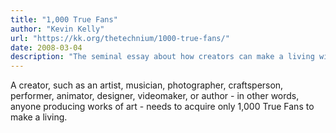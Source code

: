 ```yaml
---
title: "1,000 True Fans"
author: "Kevin Kelly"
url: "https://kk.org/thetechnium/1000-true-fans/"
date: 2008-03-04
description: "The seminal essay about how creators can make a living with just 1,000 devoted fans who will buy anything they produce."
---
```


A creator, such as an artist, musician, photographer, craftsperson, performer, animator, designer, videomaker, or author - in other words, anyone producing works of art - needs to acquire only 1,000 True Fans to make a living.